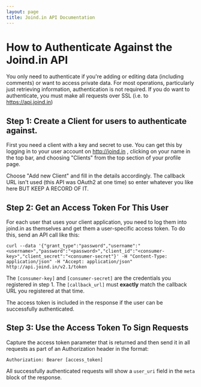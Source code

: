 ```yaml
---
layout: page
title: Joind.in API Documentation
---
```


# How to Authenticate Against the Joind.in API

You only need to authenticate if you're adding or editing data (including comments) or want to access private data. For most operations, particularly just retrieving information, authentication is not required. If you do want to authenticate, you must make all requests over SSL (i.e. to https://api.joind.in)

## Step 1: Create a Client for users to authenticate against.

First you need a client with a key and secret to use.  You can get this by logging in to your user account on http://joind.in , clicking on your name in the top bar, and choosing "Clients" from the top section of your profile page.

Choose "Add new Client" and fill in the details accordingly. The callback URL isn't used (this API was OAuth2 at one time) so enter whatever you like here BUT KEEP A RECORD OF IT.

## Step 2: Get an Access Token For This User

For each user that uses your client application, you need to log them into joind.in as themselves and get them a user-specific access token. To do this, send an API call like this:

    curl --data '{"grant_type":"password","username":"<username>","password":"<password>","client_id":"<consumer-key>","client_secret":"<consumer-secret"}' -H "Content-Type: application/json" -H "Accept: application/json" http://api.joind.in/v2.1/token

The ``[consumer-key]`` and ``[consumer-secret]`` are the credentials you registered in step 1.  The ``[callback_url]`` must **exactly** match the callback URL you registered at that time.

The access token is included in the response if the user can be successfully authenticated.

## Step 3:  Use the Access Token To Sign Requests

Capture the access token parameter that is returned and then send it in all requests as part of an Authorization header in the format:

    Authorization: Bearer [access_token]

All successfully authenticated requests will show a ``user_uri`` field in the ``meta`` block of the response.



